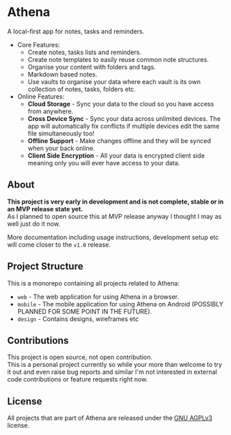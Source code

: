 # Athena
A local-first app for notes, tasks and reminders.  

- Core Features:
  - Create notes, tasks lists and reminders.
  - Create note templates to easily reuse common note structures.
  - Organise your content with folders and tags.
  - Markdown based notes.
  - Use vaults to organise your data where each vault is its own collection of notes, tasks, folders etc.
- Online Features:
  - **Cloud Storage** - Sync your data to the cloud so you have access from anywhere.
  - **Cross Device Sync** - Sync your data across unlimited devices. The app will automatically fix conflicts if multiple devices edit the same file simultaneously too!
  - **Offline Support** - Make changes offline and they will be synced when your back online.
  - **Client Side Encryption** - All your data is encrypted client side meaning only you will ever have access to your data.

## About
**This project is very early in development and is not complete, stable or in an MVP release state yet.**  
As I planned to open source this at MVP release anyway I thought I may as well just do it now.

More documentation including usage instructions, development setup etc will come closer to the `v1.0` release.

## Project Structure
This is a monorepo containing all projects related to Athena:
- `web` - The web application for using Athena in a browser.
- `mobile` - The mobile application for using Athena on Android (POSSIBLY PLANNED FOR SOME POINT IN THE FUTURE).
- `design` - Contains designs, wireframes etc

## Contributions
This project is open source, not open contribution.  
This is a personal project currently so while your more than welcome to try it out and even raise bug reports and similar
I'm not interested in external code contributions or feature requests right now.

## License
All projects that are part of Athena are released under the [GNU AGPLv3](https://choosealicense.com/licenses/agpl-3.0/) license.
